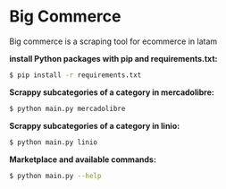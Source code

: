 # Big Commerce
Big commerce is a scraping tool for ecommerce in latam

**install Python packages with pip and requirements.txt:**

```sh
$ pip install -r requirements.txt
```

**Scrappy subcategories of a category in mercadolibre:**

```sh
$ python main.py mercadolibre
```

**Scrappy subcategories of a category in linio:**

```sh
$ python main.py linio
```

**Marketplace and available commands:**

```sh
$ python main.py --help
```
